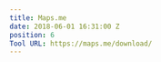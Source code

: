 ```yaml
---
title: Maps.me
date: 2018-06-01 16:31:00 Z
position: 6
Tool URL: https://maps.me/download/
---
```


